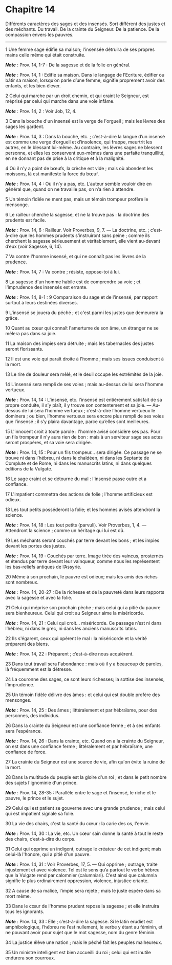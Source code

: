 # Chapitre 14

Différents caractères des sages et des insensés.
Sort différent des justes et des méchants.
Du travail.
De la crainte du Seigneur.
De la patience.
De la compassion envers les pauvres.

***

1 Une femme sage édifie sa maison; l'insensée détruira de ses propres mains celle même qui était construite.

***Note*** :  Prov. 14, 1-7 : De la sagesse et de la folie en général.

***Note*** :  Prov. 14, 1 : Edifie sa maison. Dans le langage de l’Ecriture, édifier ou bâtir sa maison, lorsqu’on parle d’une femme, signifie proprement avoir des enfants, et les bien élever.


2 Celui qui marche par un droit chemin, et qui craint le Seigneur, est méprisé par celui qui marche dans une voie infâme.

***Note*** :  Prov. 14, 2 : Voir Job, 12, 4.


3 Dans la bouche d'un insensé est la verge de l'orgueil ; mais les lèvres des sages les gardent.

***Note*** :  Prov. 14, 3 : Dans la bouche, etc. ; c’est-à-dire la langue d’un insensé est comme une verge d’orgueil et d’insolence, qui frappe, meurtrit les autres, en le blessant lui-même. Au contraire, les lèvres sages ne blessent personne, et elles les conservent eux-mêmes dans une parfaite tranquillité, en ne donnant pas de prise à la critique et à la malignité.


4 Où il n'y a point de bœufs, la crèche est vide ; mais où abondent les moissons, là est manifeste la force du bœuf.

***Note*** :  Prov. 14, 4 : Où il n’y a pas, etc. L’auteur semble vouloir dire en général que, quand on ne travaille pas, on n’a rien à attendre.


5 Un témoin fidèle ne ment pas, mais un témoin trompeur profère le mensonge.


6 Le railleur cherche la sagesse, et ne la trouve pas : la doctrine des prudents est facile.

***Note*** :  Prov. 14, 6 : Railleur. Voir Proverbes, 9, 7. ― La doctrine, etc. ; c’est-à-dire que les hommes prudents s’instruiront sans peine ; comme ils cherchent la sagesse sérieusement et véritablement, elle vient au-devant d’eux (voir Sagesse, 6, 14).


7 Va contre l'homme insensé, et qui ne connaît pas les lèvres de la prudence.

***Note*** :  Prov. 14, 7 : Va contre ; résiste, oppose-toi à lui.


8 La sagesse d'un homme habile est de comprendre sa voie ; et l'imprudence des insensés est errante.

***Note*** :  Prov. 14, 8-1 : 9 Comparaison du sage et de l’insensé, par rapport surtout à leurs destinées diverses.


9 L'insensé se jouera du péché ; et c'est parmi les justes que demeurera la grâce.


10 Quant au cœur qui connaît l'amertume de son âme, un étranger ne se mêlera pas dans sa joie.


11 La maison des impies sera détruite ; mais les tabernacles des justes seront florissants.


12 Il est une voie qui paraît droite à l'homme ; mais ses issues conduisent à la mort.


13 Le rire de douleur sera mêlé, et le deuil occupe les extrémités de la joie.


14 L'insensé sera rempli de ses voies ; mais au-dessus de lui sera l'homme vertueux.

***Note*** :  Prov. 14, 14 : L’insensé, etc. l’insensé est entièrement satisfait de sa propre conduite, il s’y plaît, il y trouve son contentement et sa joie. ― Au-dessus de lui sera l’homme vertueux ; c’est-à-dire l’homme vertueux le dominera ; ou bien, l’homme vertueux sera encore plus rempli de ses voies que l’insensé ; il s’y plaira davantage, parce qu’elles sont meilleures.


15 L'innocent croit à toute parole : l'homme avisé considère ses pas.
Pour un fils trompeur il n'y aura rien de bon : mais à un serviteur sage ses actes seront prospères, et sa voie sera dirigée.

***Note*** :  Prov. 14, 15 : Pour un fils trompeur… sera dirigée. Ce passage ne se trouve ni dans l’hébreu, ni dans le chaldéen, ni dans les Septante de Complute et de Rome, ni dans les manuscrits latins, ni dans quelques éditions de la Vulgate.


16 Le sage craint et se détourne du mal : l'insensé passe outre et a confiance.


17 L'impatient commettra des actions de folie ; l'homme artificieux est odieux.


18 Les tout petits posséderont la folie; et les hommes avisés attendront la science.

***Note*** :  Prov. 14, 18 : Les tout petits (parvuli). Voir Proverbes, 1, 4. ― Attendront la science ; comme un héritage qui lui est dû.


19 Les méchants seront couchés par terre devant les bons ; et les impies devant les portes des justes.

***Note*** :  Prov. 14, 19 : Couchés par terre. Image tirée des vaincus, prosternés et étendus par terre devant leur vainqueur, comme nous les représentent les bas-reliefs antiques de l’Assyrie.


20 Même à son prochain, le pauvre est odieux; mais les amis des riches sont nombreux.

***Note*** :  Prov. 14, 20-27 : De la richesse et de la pauvreté dans leurs rapports avec la sagesse et avec la folie.


21 Celui qui méprise son prochain pèche ; mais celui qui a pitié du pauvre sera bienheureux.
Celui qui croit au Seigneur aime la miséricorde.

***Note*** :  Prov. 14, 21 : Celui qui croit… miséricorde. Ce passage n’est ni dans l’hébreu, ni dans le grec, ni dans les anciens manuscrits latins.


22 Ils s'égarent, ceux qui opèrent le mal : la miséricorde et la vérité préparent des biens.

***Note*** :  Prov. 14, 22 : Préparent ; c’est-à-dire nous acquièrent.


23 Dans tout travail sera l'abondance : mais où il y a beaucoup de paroles, là fréquemment est la détresse.


24 La couronne des sages, ce sont leurs richesses; la sottise des insensés, l'imprudence.


25 Un témoin fidèle délivre des âmes : et celui qui est double profère des mensonges.

***Note*** :  Prov. 14, 25 : Des âmes ; littéralement et par hébraïsme, pour des personnes, des individus.


26 Dans la crainte du Seigneur est une confiance ferme ; et à ses enfants sera l'espérance.

***Note*** :  Prov. 14, 26 : Dans la crainte, etc. Quand on a la crainte du Seigneur, on est dans une confiance ferme ; littéralement et par hébraïsme, une confiance de force.


27 La crainte du Seigneur est une source de vie, afin qu'on évite la ruine de la mort.


28 Dans la multitude du peuple est la gloire d'un roi ; et dans le petit nombre des sujets l'ignominie d'un prince.

***Note*** :  Prov. 14, 28-35 : Parallèle entre le sage et l’insensé, le riche et le pauvre, le prince et le sujet.


29 Celui qui est patient se gouverne avec une grande prudence ; mais celui qui est impatient signale sa folie.


30 La vie des chairs, c'est la santé du cœur : la carie des os, l'envie.

***Note*** :  Prov. 14, 30 : La vie, etc. Un cœur sain donne la santé à tout le reste des chairs, c’est-à-dire du corps.


31 Celui qui opprime un indigent, outrage le créateur de cet indigent; mais celui-là l'honore, qui a pitié d'un pauvre.

***Note*** :  Prov. 14, 31 : Voir Proverbes, 17, 5. ― Qui opprime ; outrage, traite injustement et avec violence. Tel est le sens qu’a partout le verbe hébreu que la Vulgate rend par calomnier (calumniari). C’est ainsi que calumnia signifie le plus ordinairement oppression, violence, injustice criante.


32 A cause de sa malice, l'impie sera rejeté ; mais le juste espère dans sa mort même.


33 Dans le cœur de l'homme prudent repose la sagesse ; et elle instruira tous les ignorants.

***Note*** :  Prov. 14, 33 : Elle ; c’est-à-dire la sagesse. Si le latin erudiet est amphibologique, l’hébreu ne l’est nullement, le verbe y étant au féminin, et ne pouvant avoir pour sujet que le mot sagesse, nom du genre féminin.


34 La justice élève une nation ; mais le péché fait les peuples malheureux.


35 Un ministre intelligent est bien accueilli du roi ; celui qui est inutile endurera son courroux.

